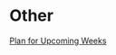 # Other

[Plan for Upcoming Weeks](Other%205827117f50d24fb99cf10be09dd67b98/Plan%20for%20Upcoming%20Weeks%20091783a7498a4c18a4fad99a722fbdd0.csv)